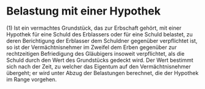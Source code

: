 # Belastung mit einer Hypothek

(1) Ist ein vermachtes Grundstück, das zur Erbschaft gehört, mit einer Hypothek für eine Schuld des Erblassers oder für eine Schuld belastet, zu deren Berichtigung der Erblasser dem Schuldner gegenüber verpflichtet ist, so ist der Vermächtnisnehmer im Zweifel dem Erben gegenüber zur rechtzeitigen Befriedigung des Gläubigers insoweit verpflichtet, als die Schuld durch den Wert des Grundstücks gedeckt wird. Der Wert bestimmt sich nach der Zeit, zu welcher das Eigentum auf den Vermächtnisnehmer übergeht; er wird unter Abzug der Belastungen berechnet, die der Hypothek im Range vorgehen.